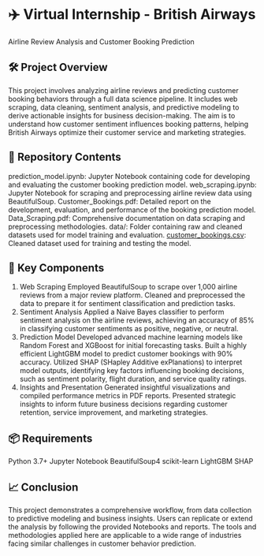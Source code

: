 # ✈️ Virtual Internship - British Airways
Airline Review Analysis and Customer Booking Prediction

## 🛠 Project Overview
This project involves analyzing airline reviews and predicting customer booking behaviors through a full data science pipeline. It includes web scraping, data cleaning, sentiment analysis, and predictive modeling to derive actionable insights for business decision-making. The aim is to understand how customer sentiment influences booking patterns, helping British Airways optimize their customer service and marketing strategies.

## 📂 Repository Contents
prediction_model.ipynb: Jupyter Notebook containing code for developing and evaluating the customer booking prediction model.
web_scraping.ipynb: Jupyter Notebook for scraping and preprocessing airline review data using BeautifulSoup.
Customer_Bookings.pdf: Detailed report on the development, evaluation, and performance of the booking prediction model.
Data_Scraping.pdf: Comprehensive documentation on data scraping and preprocessing methodologies.
data/: Folder containing raw and cleaned datasets used for model training and evaluation.
[customer_bookings.csv](./customer_bookings.csv): Cleaned dataset used for training and testing the model.
## 🔑 Key Components
1. Web Scraping
Employed BeautifulSoup to scrape over 1,000 airline reviews from a major review platform.
Cleaned and preprocessed the data to prepare it for sentiment classification and prediction tasks.
2. Sentiment Analysis
Applied a Naive Bayes classifier to perform sentiment analysis on the airline reviews, achieving an accuracy of 85% in classifying customer sentiments as positive, negative, or neutral.
3. Prediction Model
Developed advanced machine learning models like Random Forest and XGBoost for initial forecasting tasks.
Built a highly efficient LightGBM model to predict customer bookings with 90% accuracy.
Utilized SHAP (SHapley Additive exPlanations) to interpret model outputs, identifying key factors influencing booking decisions, such as sentiment polarity, flight duration, and service quality ratings.
4. Insights and Presentation
Generated insightful visualizations and compiled performance metrics in PDF reports.
Presented strategic insights to inform future business decisions regarding customer retention, service improvement, and marketing strategies.
## 📦 Requirements
Python 3.7+
Jupyter Notebook
BeautifulSoup4
scikit-learn
LightGBM
SHAP
## 📈 Conclusion
This project demonstrates a comprehensive workflow, from data collection to predictive modeling and business insights. Users can replicate or extend the analysis by following the provided Notebooks and reports. The tools and methodologies applied here are applicable to a wide range of industries facing similar challenges in customer behavior prediction.
